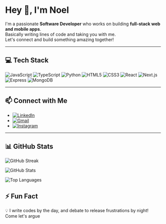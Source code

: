 # Hey 👋, I'm Noel

I'm a passionate **Software Developer** who works on building **full-stack web and mobile apps**.  
Basically writing lines of code and taking you with me.  
Let's connect and build something amazing together! 

---

## 💻 Tech Stack
![JavaScript](https://img.shields.io/badge/-JavaScript-black?style=flat&logo=javascript)
![TypeScript](https://img.shields.io/badge/-TypeScript-black?style=flat&logo=typescript)
![Python](https://img.shields.io/badge/-Python-black?style=flat&logo=python)
![HTML5](https://img.shields.io/badge/-HTML5-black?style=flat&logo=html5)
![CSS3](https://img.shields.io/badge/-CSS3-black?style=flat&logo=css3)
![React](https://img.shields.io/badge/-React-black?style=flat&logo=react)
![Next.js](https://img.shields.io/badge/-Next.js-black?style=flat&logo=next.js)
![Express](https://img.shields.io/badge/-Express-black?style=flat&logo=express)
![MongoDB](https://img.shields.io/badge/-MongoDB-4EA94B?style=flat&logo=mongodb&logoColor=white)


---

## 📫 Connect with Me
- [![LinkedIn](https://img.shields.io/badge/-LinkedIn-0A66C2?style=flat&logo=linkedin&logoColor=white)](https://www.linkedin.com/in/anjeline-noel-odero-456841265/)  
- [![Gmail](https://img.shields.io/badge/-Gmail-D14836?style=flat&logo=gmail&logoColor=white)](mailto:anoel.odero@gmail.com)
- [![Instagram](https://img.shields.io/badge/-Instagram-E4405F?style=flat&logo=instagram&logoColor=white)](https://www.instagram.com/__miss.noel/)


---

## 📊 GitHub Stats  

![GitHub Streak](https://streak-stats.demolab.com/?user=noel-odero&theme=tokyonight&hide_border=true)  

![GitHub Stats](https://github-readme-stats.vercel.app/api?username=noel-odero&show_icons=true&theme=tokyonight)  

![Top Languages](https://github-readme-stats.vercel.app/api/top-langs/?username=noel-odero&layout=compact&theme=tokyonight)


## ⚡ Fun Fact
💡 I write codes by the day, and debate to release frustrations by night! Come let's argue
